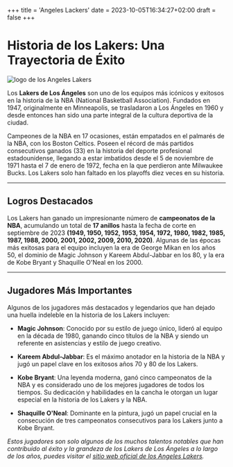 +++
title = 'Angeles Lackers'
date = 2023-10-05T16:34:27+02:00
draft = false
+++

# Historia de los Lakers: Una Trayectoria de Éxito

![logo de los Angeles Lakers](https://assets-sports.thescore.com/basketball/team/18/logo.png)

Los **Lakers de Los Ángeles** son uno de los equipos más icónicos y exitosos en la historia de la NBA (National Basketball Association). Fundados en 1947, originalmente en Minneapolis, se trasladaron a Los Ángeles en 1960 y desde entonces han sido una parte integral de la cultura deportiva de la ciudad.

Campeones de la NBA en 17 ocasiones, están empatados en el palmarés de la NBA, con los Boston Celtics.​ Poseen el récord de más partidos consecutivos ganados (33) en la historia del deporte profesional estadounidense, llegando a estar imbatidos desde el 5 de noviembre de 1971 hasta el 7 de enero de 1972, fecha en la que perdieron ante Milwaukee Bucks. Los Lakers solo han faltado en los playoffs diez veces en su historia.

---

## Logros Destacados

Los Lakers han ganado un impresionante número de **campeonatos de la NBA**, acumulando un total de **17 anillos** hasta la fecha de corte en septiembre de 2023 **(1949, 1950, 1952, 1953, 1954, 1972, 1980, 1982, 1985, 1987, 1988, 2000, 2001, 2002, 2009, 2010, 2020)**. Algunas de las épocas más exitosas para el equipo incluyen la era de George Mikan en los años 50, el dominio de Magic Johnson y Kareem Abdul-Jabbar en los 80, y la era de Kobe Bryant y Shaquille O'Neal en los 2000.

---

## Jugadores Más Importantes

Algunos de los jugadores más destacados y legendarios que han dejado una huella indeleble en la historia de los Lakers incluyen:

- **Magic Johnson**: Conocido por su estilo de juego único, lideró al equipo en la década de 1980, ganando cinco títulos de la NBA y siendo un referente en asistencias y estilo de juego creativo.

- **Kareem Abdul-Jabbar**: Es el máximo anotador en la historia de la NBA y jugó un papel clave en los exitosos años 70 y 80 de los Lakers.

- **Kobe Bryant**: Una leyenda moderna, ganó cinco campeonatos de la NBA y es considerado uno de los mejores jugadores de todos los tiempos. Su dedicación y habilidades en la cancha le otorgan un lugar especial en la historia de los Lakers y la NBA.

- **Shaquille O'Neal**: Dominante en la pintura, jugó un papel crucial en la consecución de tres campeonatos consecutivos para los Lakers junto a Kobe Bryant.

_Estos jugadores son solo algunos de los muchos talentos notables que han contribuido al éxito y la grandeza de los Lakers de Los Ángeles a lo largo de los años, puedes visitar el [sitio web oficial de los Angeles Lakers](https://www.nba.com/lakers/)._

